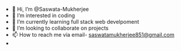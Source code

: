 - 👋 Hi, I’m @Saswata-Mukherjee
- 👀 I’m interested in coding
- 🌱 I’m currently learning full stack web develpoment
- 💞️ I’m looking to collaborate on projects
- 📫 How to reach me via email- saswatamukherjee851@gmail.com
- 

<!---
Saswata-Mukherjee/Saswata-Mukherjee is a ✨ special ✨ repository because its `README.md` (this file) appears on your GitHub profile.
You can click the Preview link to take a look at your changes.
--->
